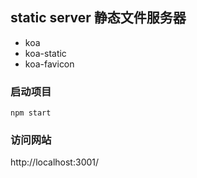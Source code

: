 ## static server 静态文件服务器
* koa
* koa-static
* koa-favicon

### 启动项目
```
npm start
```

### 访问网站

http://localhost:3001/